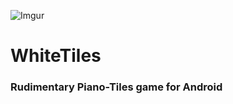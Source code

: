 ![Imgur](https://i.imgur.com/4Uf2w8v.png)
# WhiteTiles

### Rudimentary Piano-Tiles game for Android
